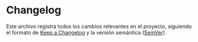 # Changelog

Este archivo registra todos los cambios relevantes en el proyecto, siguiendo el formato de [Keep a Changelog](https://keepachangelog.com/es/) y la versión semántica ([SemVer](https://semver.org/lang/es/)).